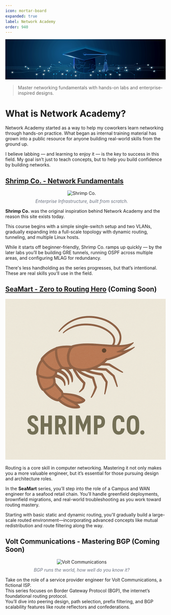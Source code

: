 ```yaml
---
icon: mortar-board
expanded: true
label: Network Academy
order: 940
---
```


![](/static/network-academy/banner.png)

> Master networking fundamentals with hands-on labs and enterprise-inspired designs.

# What is Network Academy?
Network Academy started as a way to help my coworkers learn networking through hands-on practice. What began as internal training material has grown into a public resource for anyone building real-world skills from the ground up.

I believe labbing — and learning to enjoy it — is the key to success in this field. My goal isn’t just to teach concepts, but to help you build confidence by building networks.

## [Shrimp Co. - Network Fundamentals](/labs/network-academy/shrimp-co/)

<figure style="width: 400px; text-align: center;">
    <img src="https://raw.githubusercontent.com/network-chadmin/network-chadmin.github.io/refs/heads/main/static/shrimpco-transparent.png"
         alt="Shrimp Co." width="400" height="300">
    <figcaption style="font-style: italic; color: #6b7280; font-size: 0.875rem; margin-top: 8px;"> Enterprise Infrastructure, built from scratch.
    </figcaption>
</figure>

**Shrimp Co.** was the original inspiration behind Network Academy and the reason this site exists today.

This course begins with a simple single-switch setup and two VLANs, gradually expanding into a full-scale topology with dynamic routing, tunneling, and multiple Linux hosts.

While it starts off beginner-friendly, Shrimp Co. ramps up quickly — by the later labs you’ll be building GRE tunnels, running OSPF across multiple areas, and configuring MLAG for redundancy.

There's less handholding as the series progresses, but that’s intentional. These are real skills you’ll use in the field.

## [SeaMart - Zero to Routing Hero](/labs/network-academy/seamart/) (Coming Soon)

![A magnificent journey through layer 3](/docs/static/network-academy/shrimp-co.png)

Routing is a core skill in computer networking. Mastering it not only makes you a more valuable engineer, but it’s essential for those pursuing design and architecture roles.

In the **SeaMart** series, you’ll step into the role of a Campus and WAN engineer for a seafood retail chain. You’ll handle greenfield deployments, brownfield migrations, and real-world troubleshooting as you work toward routing mastery.

Starting with basic static and dynamic routing, you'll gradually build a large-scale routed environment—incorporating advanced concepts like mutual redistribution and route filtering along the way.

## Volt Communications - Mastering BGP (Coming Soon)

<figure style="width: 400px; text-align: center;">
    <img src="https://raw.githubusercontent.com/network-chadmin/network-chadmin.github.io/refs/heads/main/static/volt-communications-transparent.png"
         alt="Volt Communications" width="400" height="300">
    <figcaption style="font-style: italic; color: #6b7280; font-size: 0.875rem; margin-top: 8px;">
        BGP runs the world, how well do you know it?
    </figcaption>
</figure>

Take on the role of a service provider engineer for Volt Communications, a fictional ISP.  
This series focuses on Border Gateway Protocol (BGP), the internet’s foundational routing protocol.  
You’ll dive into peering design, path selection, prefix filtering, and BGP scalability features like route reflectors and confederations.